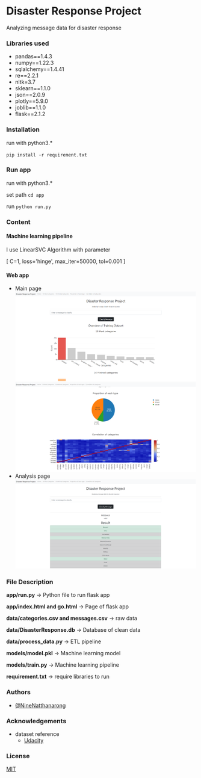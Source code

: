 # Disaster Response Project

Analyzing message data for disaster response

### Libraries used
- pandas==1.4.3
- numpy==1.22.3
- sqlalchemy==1.4.41
- re==2.2.1
- nltk=3.7
- sklearn==1.1.0
- json==2.0.9
- plotly==5.9.0
- joblib==1.1.0
- flask==2.1.2

### Installation
run with python3.*

`pip install -r requirement.txt`

### Run app
run with python3.*

set path
`cd app`

run
`python run.py`

### Content

#### Machine learning pipeline
I use LinearSVC Algorithm with parameter

[ C=1, loss='hinge', max_iter=50000, tol=0.001 ]

#### Web app
- Main page
![Main_page](https://github.com/NineNatthanarong/Disaster-Response-Project/blob/master/pic/shot1.png)
![Main_page](https://github.com/NineNatthanarong/Disaster-Response-Project/blob/master/pic/shot2.png)
- Analysis page
![Analysis_page](https://github.com/NineNatthanarong/Disaster-Response-Project/blob/master/pic/shot3.png)
### File Description
**app/run.py** -> Python file to run flask app

**app/index.html and go.html** -> Page of flask app

**data/categories.csv and messages.csv** -> raw data

**data/DisasterResponse.db** -> Database of clean data

**data/process_data.py** -> ETL pipeline

**models/model.pkl** -> Machine learning model

**models/train.py** -> Machine learning pipeline

**requirement.txt** -> require libraries to run

### Authors

- [@NineNatthanarong](https://github.com/NineNatthanarong)
### Acknowledgements
- dataset reference
    - [Udacity](https://www.udacity.com/)
### License

[MIT](https://choosealicense.com/licenses/mit/)